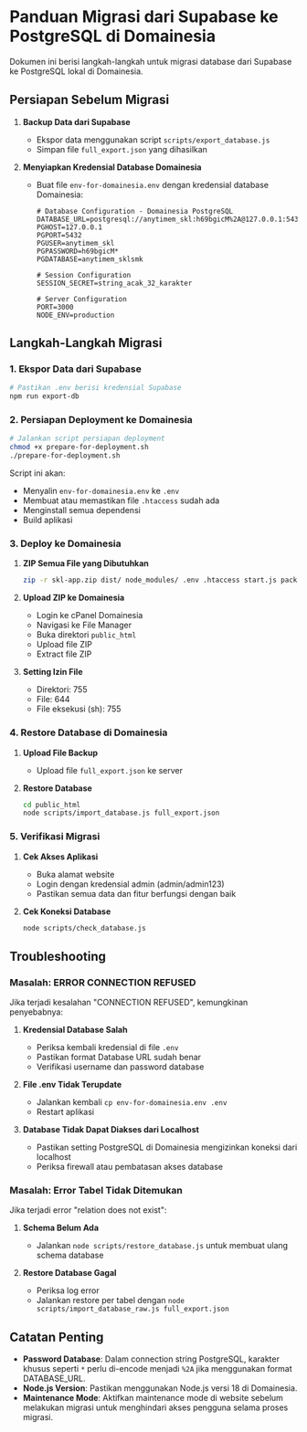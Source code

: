 # Panduan Migrasi dari Supabase ke PostgreSQL di Domainesia

Dokumen ini berisi langkah-langkah untuk migrasi database dari Supabase ke PostgreSQL lokal di Domainesia.

## Persiapan Sebelum Migrasi

1. **Backup Data dari Supabase**
   - Ekspor data menggunakan script `scripts/export_database.js`
   - Simpan file `full_export.json` yang dihasilkan

2. **Menyiapkan Kredensial Database Domainesia**
   - Buat file `env-for-domainesia.env` dengan kredensial database Domainesia:
     ```
     # Database Configuration - Domainesia PostgreSQL
     DATABASE_URL=postgresql://anytimem_skl:h69bgicM%2A@127.0.0.1:5432/anytimem_sklsmk
     PGHOST=127.0.0.1
     PGPORT=5432
     PGUSER=anytimem_skl
     PGPASSWORD=h69bgicM*
     PGDATABASE=anytimem_sklsmk
     
     # Session Configuration 
     SESSION_SECRET=string_acak_32_karakter
     
     # Server Configuration
     PORT=3000
     NODE_ENV=production
     ```

## Langkah-Langkah Migrasi

### 1. Ekspor Data dari Supabase

```bash
# Pastikan .env berisi kredensial Supabase
npm run export-db
```

### 2. Persiapan Deployment ke Domainesia

```bash
# Jalankan script persiapan deployment
chmod +x prepare-for-deployment.sh
./prepare-for-deployment.sh
```

Script ini akan:
- Menyalin `env-for-domainesia.env` ke `.env`
- Membuat atau memastikan file `.htaccess` sudah ada
- Menginstall semua dependensi
- Build aplikasi

### 3. Deploy ke Domainesia

1. **ZIP Semua File yang Dibutuhkan**
   ```bash
   zip -r skl-app.zip dist/ node_modules/ .env .htaccess start.js package.json scripts/ shared/ server/ client/ uploads/
   ```

2. **Upload ZIP ke Domainesia**
   - Login ke cPanel Domainesia
   - Navigasi ke File Manager
   - Buka direktori `public_html`
   - Upload file ZIP
   - Extract file ZIP

3. **Setting Izin File**
   - Direktori: 755
   - File: 644
   - File eksekusi (sh): 755

### 4. Restore Database di Domainesia

1. **Upload File Backup**
   - Upload file `full_export.json` ke server

2. **Restore Database**
   ```bash
   cd public_html
   node scripts/import_database.js full_export.json
   ```

### 5. Verifikasi Migrasi

1. **Cek Akses Aplikasi**
   - Buka alamat website
   - Login dengan kredensial admin (admin/admin123)
   - Pastikan semua data dan fitur berfungsi dengan baik

2. **Cek Koneksi Database**
   ```bash
   node scripts/check_database.js
   ```

## Troubleshooting

### Masalah: ERROR CONNECTION REFUSED

Jika terjadi kesalahan "CONNECTION REFUSED", kemungkinan penyebabnya:

1. **Kredensial Database Salah**
   - Periksa kembali kredensial di file `.env`
   - Pastikan format Database URL sudah benar
   - Verifikasi username dan password database

2. **File .env Tidak Terupdate**
   - Jalankan kembali `cp env-for-domainesia.env .env`
   - Restart aplikasi

3. **Database Tidak Dapat Diakses dari Localhost**
   - Pastikan setting PostgreSQL di Domainesia mengizinkan koneksi dari localhost
   - Periksa firewall atau pembatasan akses database

### Masalah: Error Tabel Tidak Ditemukan

Jika terjadi error "relation does not exist":

1. **Schema Belum Ada**
   - Jalankan `node scripts/restore_database.js` untuk membuat ulang schema database

2. **Restore Database Gagal**
   - Periksa log error
   - Jalankan restore per tabel dengan `node scripts/import_database_raw.js full_export.json`

## Catatan Penting

- **Password Database**: Dalam connection string PostgreSQL, karakter khusus seperti `*` perlu di-encode menjadi `%2A` jika menggunakan format DATABASE_URL.
- **Node.js Version**: Pastikan menggunakan Node.js versi 18 di Domainesia.
- **Maintenance Mode**: Aktifkan maintenance mode di website sebelum melakukan migrasi untuk menghindari akses pengguna selama proses migrasi.